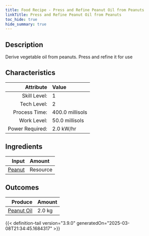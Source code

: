 ```yaml
---
title: Food Recipe - Press and Refine Peanut Oil from Peanuts
linkTitle: Press and Refine Peanut Oil from Peanuts
toc_hide: true
hide_summary: true
---
```

<!-- This is generated by the MarsSim HelpGenertor, do not edit. -->

## Description
Derive vegetable oil from peanuts. Press and refine it&#10;&#9;&#9;&#9;for use 

## Characteristics

| Attribute      | Value |
|--------:|:------|
|Skill Level:|1|
|Tech Level:|2|
|Process Time:|400.0 millisols|
|Work Level:|50.0 millisols|
|Power Required:|2.0 kW/hr|

## Ingredients

| Input      | Amount |
|--------:|:------|
|[Peanut](/docs/definitions/resource/peanut)|Resource|4.0 kg|

## Outcomes


| Produce      | Amount |
|--------:|:------|
|[Peanut Oil](/docs/definitions/resource/peanut-oil)|2.0 kg|



{{< definition-tail version="3.9.0" generatedOn="2025-03-08T21:34:45.1684317" >}}



